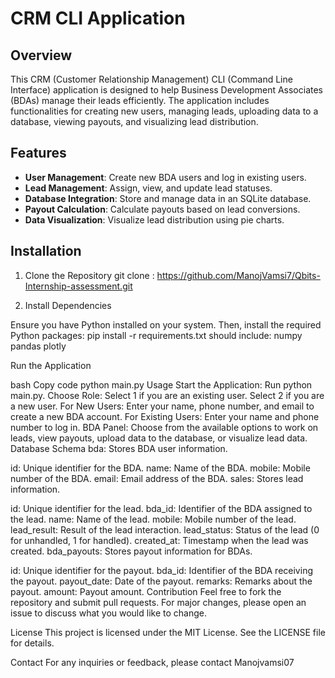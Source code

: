 # CRM CLI Application

## Overview

This CRM (Customer Relationship Management) CLI (Command Line Interface) application is designed to help Business Development Associates (BDAs) manage their leads efficiently. The application includes functionalities for creating new users, managing leads, uploading data to a database, viewing payouts, and visualizing lead distribution.

## Features

- **User Management**: Create new BDA users and log in existing users.
- **Lead Management**: Assign, view, and update lead statuses.
- **Database Integration**: Store and manage data in an SQLite database.
- **Payout Calculation**: Calculate payouts based on lead conversions.
- **Data Visualization**: Visualize lead distribution using pie charts.

## Installation

1. Clone the Repository
git clone : https://github.com/ManojVamsi7/Qbits-Internship-assessment.git

2. Install Dependencies

Ensure you have Python installed on your system. Then, install the required Python packages:
pip install -r requirements.txt
should include:
numpy
pandas
plotly

Run the Application

bash
Copy code
python main.py
Usage
Start the Application: Run python main.py.
Choose Role:
Select 1 if you are an existing user.
Select 2 if you are a new user.
For New Users:
Enter your name, phone number, and email to create a new BDA account.
For Existing Users:
Enter your name and phone number to log in.
BDA Panel:
Choose from the available options to work on leads, view payouts, upload data to the database, or visualize lead data.
Database Schema
bda: Stores BDA user information.

id: Unique identifier for the BDA.
name: Name of the BDA.
mobile: Mobile number of the BDA.
email: Email address of the BDA.
sales: Stores lead information.

id: Unique identifier for the lead.
bda_id: Identifier of the BDA assigned to the lead.
name: Name of the lead.
mobile: Mobile number of the lead.
lead_result: Result of the lead interaction.
lead_status: Status of the lead (0 for unhandled, 1 for handled).
created_at: Timestamp when the lead was created.
bda_payouts: Stores payout information for BDAs.

id: Unique identifier for the payout.
bda_id: Identifier of the BDA receiving the payout.
payout_date: Date of the payout.
remarks: Remarks about the payout.
amount: Payout amount.
Contribution
Feel free to fork the repository and submit pull requests. For major changes, please open an issue to discuss what you would like to change.

License
This project is licensed under the MIT License. See the LICENSE file for details.

Contact
For any inquiries or feedback, please contact Manojvamsi07

